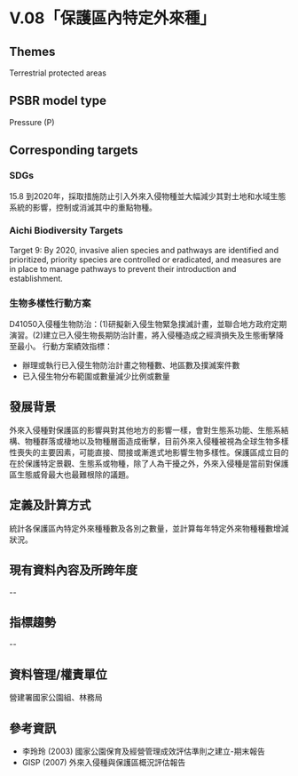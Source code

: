 # V.08「保護區內特定外來種」

<script type="text/javascript" src="http://cdn.mathjax.org/mathjax/latest/MathJax.js?config=TeX-AMS-MML_HTMLorMML"></script>

## Themes
Terrestrial protected areas
## PSBR model type
Pressure (P)
## Corresponding targets
### SDGs
15.8 到2020年，採取措施防止引入外來入侵物種並大幅減少其對土地和水域生態系統的影響，控制或消滅其中的重點物種。
### Aichi Biodiversity Targets
Target 9: By 2020, invasive alien species and pathways are identified and prioritized, priority species are controlled or eradicated, and measures are in place to manage pathways to prevent their introduction and establishment.
### 生物多樣性行動方案
D41050入侵種生物防治：(1)研擬新入侵生物緊急撲滅計畫，並聯合地方政府定期演習。(2)建立已入侵生物長期防治計畫，將入侵種造成之經濟損失及生態衝擊降至最小。 行動方案績效指標：
* 辦理或執行已入侵生物防治計畫之物種數、地區數及撲滅案件數
* 已入侵生物分布範圍或數量減少比例或數量
## 發展背景
外來入侵種對保護區的影響與對其他地方的影響一樣，會對生態系功能、生態系結構、物種群落或棲地以及物種層面造成衝擊，目前外來入侵種被視為全球生物多樣性喪失的主要因素，可能直接、間接或漸進式地影響生物多樣性。保護區成立目的在於保護特定景觀、生態系或物種，除了人為干擾之外，外來入侵種是當前對保護區生態威脅最大也最難根除的議題。
## 定義及計算方式
統計各保護區內特定外來種種數及各別之數量，並計算每年特定外來物種種數增減狀況。
## 現有資料內容及所跨年度
--
## 指標趨勢
--
## 資料管理/權責單位
營建署國家公園組、林務局
## 參考資訊
* 李玲玲 (2003) 國家公園保育及經營管理成效評估準則之建立-期末報告
* GISP (2007) 外來入侵種與保護區概況評估報告
